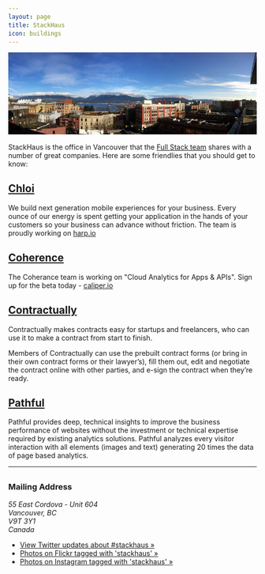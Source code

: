 ```yaml
---
layout: page
title: StackHaus
icon: buildings
---
```


![StackHaus Panorama - Photo by Boris Mann](/images/stackhaus-panorama800px-opt.jpg)

StackHaus is the office in Vancouver that the [Full Stack team](/team/) shares with a number of great companies. Here are some friendlies that you should get to know:



## [Chloi](http://chloi.io)

We build next generation mobile experiences for your business. Every ounce of our energy is spent getting your application in the hands of your customers so your business can advance without friction. The team is proudly working on [harp.io](http://harp.io)



## [Coherence](http://coherence.io)

The Coherance team is working on "Cloud Analytics for Apps &amp; APIs". Sign up for the beta today - [caliper.io](http://caliper.io)



## [Contractually](http://www.contractual.ly)

Contractually makes contracts easy for startups and freelancers, who can use it to make a contract from start to finish.

Members of Contractually can use the prebuilt contract forms (or bring in their own contract forms or their lawyer’s), fill them out, edit and negotiate the contract online with other parties, and e-sign the contract when they’re ready.



## [Pathful](http://pathful.com)

Pathful provides deep, technical insights to improve the business performance of websites without the investment or technical expertise required by existing analytics solutions. Pathful analyzes every visitor interaction with all elements (images and text) generating 20 times the data of page based analytics.



<hr style="margin-bottom: 30px"/>



### Mailing Address
<address>
55 East Cordova - Unit 604<br />
Vancouver, BC<br />
V9T 3Y1<br />
Canada<br />
</address>

* [View Twitter updates about #stackhaus »](https://twitter.com/search?q=%23stackhaus)
* [Photos on Flickr tagged with 'stackhaus' »](http://www.flickr.com/photos/tags/stackhaus/)
* [Photos on Instagram tagged with 'stackhaus' »](http://statigr.am/tag/stackhaus/)

